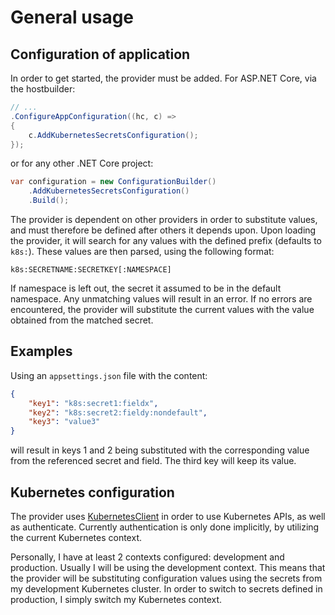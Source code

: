 # General usage

## Configuration of application

In order to get started, the provider must be added.
For ASP.NET Core, via the hostbuilder:

```csharp
// ...
.ConfigureAppConfiguration((hc, c) =>
{
    c.AddKubernetesSecretsConfiguration();
});
```

or for any other .NET Core project:

```csharp
var configuration = new ConfigurationBuilder()
    .AddKubernetesSecretsConfiguration()
    .Build();
```

The provider is dependent on other providers in order to substitute values, and must therefore be defined after others it  depends upon.
Upon loading the provider, it will search for any values with the defined prefix (defaults to `k8s:`).
These values are then parsed, using the following format:

`k8s:SECRETNAME:SECRETKEY[:NAMESPACE]`

If namespace is left out, the secret it assumed to be in the default namespace.
Any unmatching values will result in an error.
If no errors are encountered, the provider will substitute the current values with the value obtained from the matched secret.

## Examples

Using an `appsettings.json` file with the content:

```json
{
    "key1": "k8s:secret1:fieldx",
    "key2": "k8s:secret2:fieldy:nondefault",
    "key3": "value3"
}
```

will result in keys 1 and 2 being substituted with the corresponding value from the referenced secret and field.
The third key will keep its value.

## Kubernetes configuration

The provider uses [KubernetesClient](https://github.com/kubernetes-client/csharp) in order to use Kubernetes APIs, as well as authenticate.
Currently authentication is only done implicitly, by utilizing the current Kubernetes context.

Personally, I have at least 2 contexts configured: development and production.
Usually I will be using the development context.
This means that the provider will be substituting configuration values using the secrets from my development Kubernetes cluster.
In order to switch to secrets defined in production, I simply switch my Kubernetes context.

